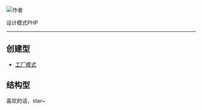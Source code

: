 <p>
  <img src="https://img.shields.io/badge/author-TheSaltwater-red" alt="作者">
</p>

设计模式PHP

<hr>

## 创建型

- [工厂模式](https://github.com/TheSaltwaterRoom/DesignPatternsPHP/blob/master/FactoryMethod/index.php)


## 结构型




喜欢的话，star~


